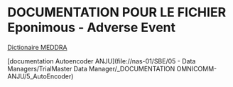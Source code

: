 # DOCUMENTATION POUR LE FICHIER Eponimous - Adverse Event

 [Dictionaire MEDDRA](docs/Documentation/V19_meddra.xlsx)

[documentation Autoencoder ANJU](file://nas-01/SBE/05 - Data Managers/TrialMaster Data Manager/_DOCUMENTATION OMNICOMM-ANJU/5_AutoEncoder)